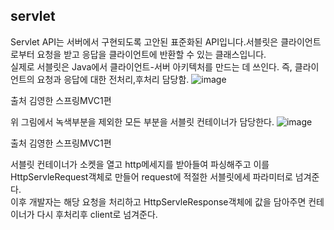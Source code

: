 <h2>servlet</h2>

Servlet API는 서버에서 구현되도록 고안된 표준화된 API입니다.서블릿은 클라이언트로부터 요청을 받고 응답을 클라이언트에 반환할 수 있는 클래스입니다.<br> 실제로 서블릿은 Java에서 클라이언트-서버 아키텍처를 만드는 데 쓰인다. 즉, 클라이언트의 요청과 응답에 대한 전처리,후처리 담당함.
![image](https://github.com/Jung-MinGi/ComputerScience/assets/118701129/6042ad7b-0842-48e0-90f6-fecec96da43b)

출처 김영한 스프링MVC1편<br>

위 그림에서 녹색부분을 제외한 모든 부분을 서블릿 컨테이너가 담당한다.
![image](https://github.com/Jung-MinGi/ComputerScience/assets/118701129/f702467a-7e1d-4264-b468-9668f56c5fa0)

출처 김영한 스프링MVC1편<br>

서블릿 컨테이너가 소켓을 열고 http메세지를 받아들여 파싱해주고 이를 HttpServleRequest객체로 만들어 request에 적절한 서블릿에세 파라미터로 넘겨준다.<br>
이후 개발자는 해당 요청을 처리하고 HttpServleResponse객체에 값을 담아주면 컨테이너가 다시 후처리후 client로 넘겨준다.
